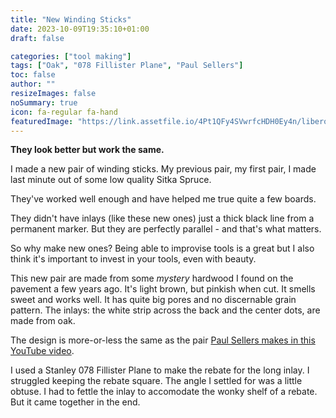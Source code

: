 ```yaml
---
title: "New Winding Sticks"
date: 2023-10-09T19:35:10+01:00
draft: false

categories: ["tool making"]
tags: ["Oak", "078 Fillister Plane", "Paul Sellers"]
toc: false
author: ""
resizeImages: false
noSummary: true
icon: fa-regular fa-hand
featuredImage: "https://link.assetfile.io/4Pt1QFy4SVwrfcHDH0Ey4n/liberon_raw_linseed.jpg"
---
```

**They look better but work the same.**

I made a new pair of winding sticks. My previous pair, my first pair, I made last minute out of some low quality Sitka Spruce. 

They've worked well enough and have helped me true quite a few boards. 

They didn't have inlays (like these new ones) just a thick black line from a permanent marker. But they are perfectly parallel - and that's what matters. 

So why make new ones? Being able to improvise tools is a great but I also think it's important to invest in your tools, even with beauty. 

This new pair are made from some _mystery_ hardwood I found on the pavement a few years ago. It's light brown, but pinkish when cut. It smells sweet and works well. It has quite big pores and no discernable grain pattern. The inlays: the white strip across the back and the center dots, are made from oak. 

The design is more-or-less the same as the pair [Paul Sellers makes in this YouTube video](ttps://www.youtube.com/watch?v=EToMNxJ4-vw).

I used a Stanley 078 Fillister Plane to make the rebate for the long inlay. I struggled keeping the rebate square. The angle I settled for was a little obtuse. I had to fettle the inlay to accomodate the wonky shelf of a rebate. But it came together in the end.     

